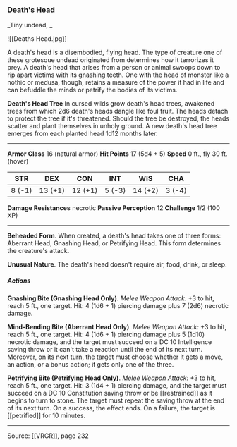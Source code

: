 ### Death's Head
_Tiny undead, _

![[Deaths Head.jpg]]

A death's head is a disembodied, flying head. The type of creature one of these grotesque undead originated from determines how it terrorizes it prey. A death's head that arises from a person or animal swoops down to rip apart victims with its gnashing teeth. One with the head of monster like a nothic or medusa, though, retains a measure of the power it had in life and can befuddle the minds or petrify the bodies of its victims.


**Death's Head Tree** In cursed wilds grow death's head trees, awakened trees from which 2d6 death's heads dangle like foul fruit. The heads detach to protect the tree if it's threatened. Should the tree be destroyed, the heads scatter and plant themselves in unholy ground. A new death's head tree emerges from each planted head 1d12 months later.





---

**Armor Class** 16 (natural armor)
**Hit Points** 17 (5d4 + 5)
**Speed** 0 ft., fly 30 ft. (hover)

| STR     | DEX     | CON     | INT     | WIS     | CHA     |
|---------|---------|---------|---------|---------|---------|
| 8 (-1) | 13 (+1) | 12 (+1) | 5 (-3) | 14 (+2) | 3 (-4) |

**Damage Resistances** necrotic
**Passive Perception** 12
**Challenge** 1/2 (100 XP)

---

**Beheaded Form**. When created, a death's head takes one of three forms: Aberrant Head, Gnashing Head, or Petrifying Head. This form determines the creature's attack.

**Unusual Nature**. The death's head doesn't require air, food, drink, or sleep.

##### Actions
**Gnashing Bite (Gnashing Head Only)**. _Melee Weapon Attack:_ +3 to hit, reach 5 ft., one target. Hit: 4 (1d6 + 1) piercing damage plus 7 (2d6) necrotic damage.

**Mind-Bending Bite (Aberrant Head Only)**. _Melee Weapon Attack:_ +3 to hit, reach 5 ft., one target. Hit: 4 (1d6 + 1) piercing damage plus 5 (1d10) necrotic damage, and the target must succeed on a DC 10 Intelligence saving throw or it can't take a reaction until the end of its next turn. Moreover, on its next turn, the target must choose whether it gets a move, an action, or a bonus action; it gets only one of the three.

**Petrifying Bite (Petrifying Head Only)**. _Melee Weapon Attack:_ +3 to hit, reach 5 ft., one target. Hit: 3 (1d4 + 1) piercing damage, and the target must succeed on a DC 10 Constitution saving throw or be [[restrained]] as it begins to turn to stone. The target must repeat the saving throw at the end of its next turn. On a success, the effect ends. On a failure, the target is [[petrified]] for 10 minutes.


---

Source: [[VRGR]], page 232